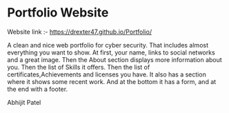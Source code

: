# Portfolio Website

Website link :- https://drexter47.github.io/Portfolio/

A clean and nice web portfolio for cyber security. 
That includes almost everything you want to show. 
At first, your name, links to social networks and a great image.
Then the About section displays more information about you. 
Then the list of Skills it offers. 
Then the list of certificates,Achievements and licenses you have.
It also has a section where it shows some recent work. 
And at the bottom it has a form, and at the end with a footer.

Abhijit Patel
